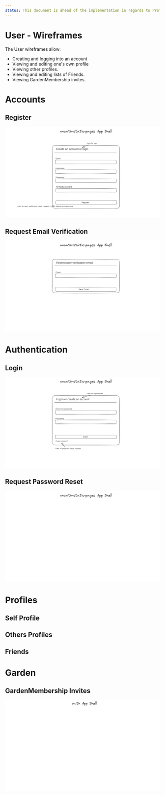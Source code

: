 ```yaml
---
status: This document is ahead of the implementation in regards to Profile stuff, but is behind it for basic user management stuff.
---
```


# User - Wireframes

The User wireframes allow:
- Creating and logging into an account
- Viewing and editing one's own profile
- Viewing other profiles.
- Viewing and editing lists of Friends.
- Viewing GardenMembership invites.

# Accounts

## Register

![New Account Creation](./wireframes/register.excalidraw.png)

## Request Email Verification

![Request Email Verification](./wireframes/email-verification-request.excalidraw.png)

# Authentication

## Login

![Login](./wireframes/login.excalidraw.png)

## Request Password Reset

![Request Password Reset](./wireframes/password-reset-request.excalidraw.png)

# Profiles

## Self Profile

## Others Profiles

## Friends

# Garden

## GardenMembership Invites 

![Invites](./wireframes/invites.excalidraw.png)